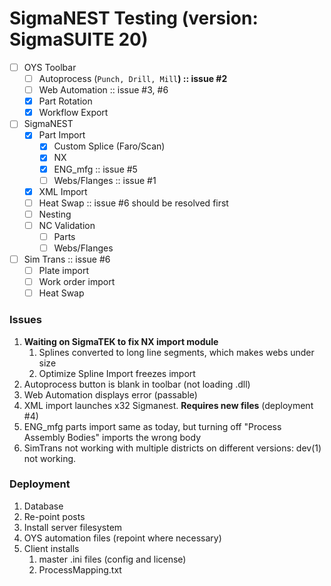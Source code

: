 # SigmaNEST Testing (version: SigmaSUITE 20)

- [ ] OYS Toolbar
    - [ ] Autoprocess (`Punch, Drill, Mill`**) :: issue #2**
    - [ ] Web Automation :: issue #3, #6
    - [x] Part Rotation
    - [x] Workflow Export
- [ ] SigmaNEST
    - [x] Part Import
        - [x] Custom Splice (Faro/Scan)
        - [x] NX
        - [x] ENG_mfg :: issue #5
        - [ ] Webs/Flanges :: issue #1
    - [x] XML Import
    - [ ] Heat Swap :: issue #6 should be resolved first
    - [ ] Nesting
    - [ ] NC Validation
        - [ ] Parts
        - [ ] Webs/Flanges
- [ ] Sim Trans :: issue #6
    - [ ] Plate import
    - [ ] Work order import
    - [ ] Heat Swap

### Issues

1. **Waiting on SigmaTEK to fix NX import module**
    1. Splines converted to long line segments, which makes webs under size
    2. Optimize Spline Import freezes import
2. Autoprocess button is blank in toolbar (not loading .dll)
3. Web Automation displays error (passable)
4. XML import launches x32 Sigmanest. **Requires new files** (deployment #4)
5. ENG_mfg parts import same as today, but turning off "Process Assembly Bodies" imports the wrong body
6. SimTrans not working with multiple districts on different versions: dev(1) not working.

### Deployment

1. Database
2. Re-point posts
3. Install server filesystem
4. OYS automation files (repoint where necessary)
5. Client installs
    1. master .ini files (config and license)
    2. ProcessMapping.txt
